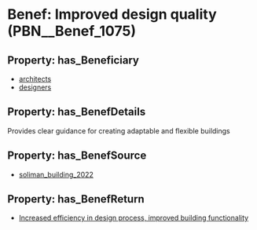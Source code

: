 # Benef: __Improved design quality__ (PBN__Benef_1075)

## Property: has_Beneficiary

* [architects](../Stakeholder/PBN__Stakeholder_431)
* [designers](../Stakeholder/PBN__Stakeholder_74)

## Property: has_BenefDetails

Provides clear guidance for creating adaptable and flexible buildings

## Property: has_BenefSource

* [soliman_building_2022](../Article/PBN__Article_224)

## Property: has_BenefReturn

* [Increased efficiency in design process, improved building functionality](../BenefReturn/PBN__BenefReturn_1201)

